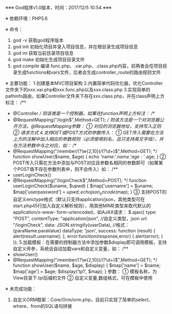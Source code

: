 ※※※ God程序v1.0版本，时间：2017/12/5 10:54 ※※※

※ 依赖环境：PHP5.6

※ 命令：
1. god -v 获取god程序版本
2. god init 初始化项目并录入项目信息，并在根目录生成项目信息
3. god ini 获取当前目录项目信息
4. god make 初始化生成项目目录文件
5. god compile 编译.func.php、.var.php、.class.php内容，前两者会在项目目录生成functions和vars文件，后者会生成controller_route的路由规则文件

※ 主要功能：
1.创建基本MVC项目架构
2.内置简单代码优化器，优化Controller文件夹下的xxx.var.php和xxx.func.php以及xxx.class.php
3.实现简单的pathinfo路由，如果Controller文件夹下存在xxx.class.php，并在class声明上方标注：
/**
 * @Controller
 */
则该类是一个控制器，如果在function声明上方标注：
/**
 * @RequestMapping("/login$",Method=GET);
 */
则该方法是一个对浏览器公开方法，@RequestMapping参数：
① 对应的浏览器地址，支持写入正则
② 请求方式
4.支持GET或POST方式的参数传入：
① GET传入需要在方法上方的注解中加入相应的参数规则（必须使用别名，且只支持英文字母），并在方法参数中与之对应，如：
/**
 * @RequestMapping("/member/(?<name>\w{2,10})/(?<age>\d+)$",Method=GET);
 */
function showUser($name, $age) {
    echo 'name:'.$name.' age:'.$age;
}
② POST传入只需在方法中添加与POST对应且参数名相同的参数即可（如果某个POST值不存在参数列表中，则不会传入）如：
/**
 * userLoginCheck()
 * @RequestMapping("/loginCheck$",Method=POST);
 */
function userLoginCheck($uname, $upwd) {
    $map['username'] = $uname;
    $map['userpassword'] = $upwd;
    echo json_encode($map);
}
③ 支持POST的自定义enctype格式（默认只支持application/json，其他类型可在start.php45行加入自定义解析规则），用其他MIME类型来取代默认的application/x-www-
form-urlencoded，如AJAX请求：
$.ajax({
    type: "POST",   
    contentType: "application/json", //自定义类型，json
    url: "/loginCheck",
    data: JSON.stringify(userData), //格式：{paraName:paraValue}
    dataType: 'json',
    success: function (result) {     
    	alert(result.username);
    },
    error:function(response,error)
    {
    	alert(error);
    }
});
5.加载模板：在需要的控制器方法中添加参数$display即可调用模板，支持自定义传参，系统会自动加载vars和自定义变量，如：
/**
 * showUser()
 * @RequestMapping("/member/(?<name>\w{2,10})/(?<age>\d+)$",Method=GET);
 */
function showUser($name, $age, $display) {
    $map['name'] = $name;
    $map['age'] = $age;
    $display('tp1', $map);
}
参数：
① 模板名称，为View目录下.tpl后缀的文件
② 自定义变量,数组格式，可在模板中使用

※ 未完成功能：
1. 自定义ORM框架：Core/Orm/orm.php，目前只实现了简单的select、where、from的SQL语句拼接 